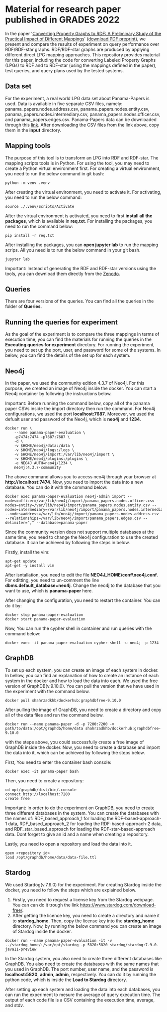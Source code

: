 # Material for research paper published in GRADES 2022 
In the paper '[Converting Property Graphs to RDF: A Preliminary Study of the Practical Impact of Different Mappings](https://doi.org/10.1145/3534540.3534695)' ([download PDF preprint](http://olafhartig.de/files/KhayatbashiEtAl_GRADES2022.pdf)), we present and compare the results of experiment on query performance over RDF/RDF-star graphs. RDF/RDF-star graphs are produced by applying different direct LPG mapping approaches. This repository provides material for this paper, including the code for converting Labeled Property Graphs (LPGs) to RDF and to RDF-star (using the mappings defined in the paper), test queries, and query plans used by the tested systems. 

## Data set
For the experiment, a real world LPG data set about Panama-Papers is used. Data is available in five separate CSV files, namely: panama_papers.nodes.address.csv, panama_papers.nodes.entity.csv,
panama_papers.nodes.intermediary.csv, panama_papers.nodes.officer.csv, and panama_papers.edges.csv. Panama-Papers data can be downloaded through this [link](https://offshoreleaks.icij.org/pages/database). After downloading the CSV files from the link above, copy them in the **input** directory.


## Mapping tools
The purpose of this tool is to transform an LPG into RDF and RDF-star. The mapping scripts tools is in Python. For using the tool, you may need to create a Python virtual environment first. For creating a virtual environment, you need to run the below command in git bash:

```python -m venv .venv```

After creating the virtual environment, you need to activate it. For activating, you need to run the below command:

```source ./.venv/Scripts/Activate```

After the virtual environment is activated, you need to first **install all the packages**, which is available in **req.txt**. For installing the packages, you need to run the command below:

```pip install -r req.txt```

After installing the packages, you can **open jupyter lab** to run the mapping scrips. All you need is to run the below command in your git bash.

```jupyter lab```

Important: Instead of generating the RDF and RDF-star versions using the tools, you can download them directly from the [Zenodo](https://zenodo.org/record/6524085#.YoISaKhBybg). 
## Queries
There are four versions of the queries. You can find all the queries in the folder of **Queries**.

## Running the queries for experiment
As the goal of the experiment is to compare the three mappings in terms of execution time, you can find the materials for running the queries in 
the **Executing queries for experiment** directory. For running the experiment, you need to set up the port, user, and password for some of the systems. In below, 
you can find the details of the set up for each system.

## Neo4j
In the paper, we used the community edition 4.3.7 of Neo4j. For this purpose, we created an image of Neo4j inside the docker. You can start a Neo4j container by following the instructions below. 

Important: Before running the command below, copy all of the panama paper CSVs inside the import directory then run the command. For Neo4j configurations, we used the port **localhost:7687**. Moreover, we used the defualt user and password of the Neo4j, which is **neo4j** and **1234**.

```
docker run \
    --name panama-paper-evaluation \
    -p7474:7474 -p7687:7687 \
    -d \
    -v $HOME/neo4j/data:/data \
    -v $HOME/neo4j/logs:/logs \
    -v $HOME/neo4j/import:/var/lib/neo4j/import \
    -v $HOME/neo4j/plugins:/plugins \
    -e NEO4J_AUTH=neo4j/1234 \
    neo4j:4.3.7-community
```
The above command allows you to access neo4j through your browser at **http://localhost:7474**. Now, you need to import the data into a new database. You can do it with the command below:

```
docker exec panama-paper-evaluation neo4j-admin import --nodes=officer=/var/lib/neo4j/import/panama_papers.nodes.officer.csv --nodes=entity=/var/lib/neo4j/import/panama_papers.nodes.entity.csv --nodes=intermediary=/var/lib/neo4j/import/panama_papers.nodes.intermediary.csv --nodes=address=/var/lib/neo4j/import/panama_papers.nodes.address.csv --relationships=/var/lib/neo4j/import/panama_papers.edges.csv --delimiter="," --database=panama-paper
```

Since the community version does not support multiple databases at the same time, you need to change the Neo4j configuration to use the created database. It can be achieved by following the steps in below.

Firstly, install the vim:

```
apt-get update
apt-get -y install vim
```


After isntallation, you need to edit the file **NEO4J_HOME\conf\neo4j.conf**. For editting, you need to un-comment the line **dbms.default_database=neo4j**. Change the neo4j to the database that you want to use, which is **panama-paper** here.

After changing the configuration, you need to restart the container. You can do it by:

```
docker stop panama-paper-evaluation
docker start panama-paper-evaluation
```

Now, You can run the cypher shell in container and run queries with the command below:

```
docker exec -it panama-paper-evaluation cypher-shell -u neo4j -p 1234
```


## GraphDB
To set up each system, you can create an image of each system in docker. In bellow, you can find an explanation of how to create 
an instance of each system in the docker and how to load the data into each. We used the free version of GraphDB(v.9.10.0). You can pull the version that we have used in the experiment with the command below.

```docker pull shahrzadkhb/dockerhub:graphdbfree-9.10.0 ``` 

After pulling the image of GraphDB, you need to create a directory and copy all of the data files and run the command below.

```docker run --name panama-paper -d -p 7200:7200 -v path/to/data:/opt/graphdb/home/data shahrzadkhb/dockerhub:graphdbfree-9.10.0```

with the steps above, you could successfully create a free image of GraphDB inside the docker. Now, you need to create a database and 
import the data into it, which can be achieved by following the steps below.

First, You need to enter the container bash console: 

```docker exec -it panama-paper bash```
    
Then, you need to create a repository:

```   
cd opt/graphdb/dist/bin/.console
connect http://localhost:7200
create free 
```
Important: In order to do the experiment on GraphDB, you need to create three different databases in the system. You can create the databases with the names of: RDF_based_approach_1 for loading the RDF-based-approach-1 data, RDF_based_approach_2 for loading the RDF-based-approach-2 data, and RDF_star_based_approach for loading the RDF-star-based-approach data. Dont forget to give an id and a name when creating a repository.
 
Lastly, you need to open a repository and load the data into it.
  
```
open <repository id>
load /opt/graphdb/home/data/data-file.ttl   
```

## Stardog
We used Stardog(v.7.9.0) for the experiment. For creating Stardog inside the docker, you need to follow the steps which are explained below.

1. Firstly, you need to request a license key from the Stardog webpage. You can can do it trough the link https://www.stardog.com/download-free/.
2. After getting the licence key, you need to create a directory and name it to **stardog_home**. Then, copy the license key into the **stardog_home** directory. Now, by running the below command you can create an image of Stardog inside the docker.

```
docker run --name panama-paper-evaluation -it -v ../stardog_home/:/var/opt/stardog -p 5820:5820 stardog/stardog:7.9.0-java11-preview 
```

In the Stardog system, you also need to create three different databases like GraphDB. You also need to create the databases with the same names that you used in GraphDB. The port number, user name, and the password is **localhost:5820**, **admin**, **admin**, respectively. You can do it by running the python code, which is inside the **Load to Stardog** directory. 


After setting up each system and loading the data into each databases, you can run the experiment to mesure the average of query execution time. The output of each code file is a CSV containing the execution time, average, and stdv.    
